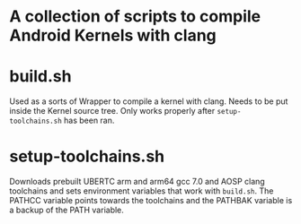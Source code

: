 # **A collection of scripts to compile Android Kernels with clang**

# build.sh

Used as a sorts of Wrapper to compile a kernel with clang.
Needs to be put inside the Kernel source tree. 
Only works properly after `setup-toolchains.sh` has been ran.

# setup-toolchains.sh

Downloads prebuilt UBERTC arm and arm64 gcc 7.0 and AOSP clang toolchains
and sets environment variables that work with `build.sh`.
The PATHCC variable points towards the toolchains and the PATHBAK variable is a backup of the PATH variable.
